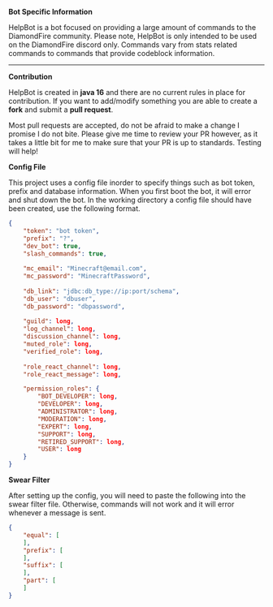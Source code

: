**Bot Specific Information**

HelpBot is a bot focused on providing a large amount of commands to the DiamondFire community. Please note, HelpBot is
only intended to be used on the DiamondFire discord only. Commands vary from stats related commands to commands that
provide codeblock information.

***

**Contribution**

HelpBot is created in **java 16** and there are no current rules in place for contribution. If you want to add/modify
something you are able to create a **fork** and submit a **pull request**.

Most pull requests are accepted, do not be afraid to make a change I promise I do not bite.
Please give me time to review your PR however, as it takes a little bit for me to make sure that your PR is up to standards. Testing will help!

**Config File**

This project uses a config file inorder to specify things such as bot token, prefix and database information. When you
first boot the bot, it will error and shut down the bot. In the working directory a config file should have been
created, use the following format.

```json
{
    "token": "bot token",
    "prefix": "?",
    "dev_bot": true,
    "slash_commands": true,
    
    "mc_email": "Minecraft@email.com",
    "mc_password": "MinecraftPassword",
    
    "db_link": "jdbc:db_type://ip:port/schema",
    "db_user": "dbuser",
    "db_password": "dbpassword",
    
    "guild": long,
    "log_channel": long,
    "discussion_channel": long,
    "muted_role": long,
    "verified_role": long,
    
    "role_react_channel": long,
    "role_react_message": long,

    "permission_roles": {
        "BOT_DEVELOPER": long,
        "DEVELOPER": long,
        "ADMINISTRATOR": long,
        "MODERATION": long,
        "EXPERT": long,
        "SUPPORT": long,
        "RETIRED_SUPPORT": long,
        "USER": long
    }
}
```

**Swear Filter**

After setting up the config, you will need to paste the following into the swear filter file. Otherwise, commands will not work and it will error whenever a message is sent.

```json
{
    "equal": [
    ],
    "prefix": [
    ],
    "suffix": [
    ],
    "part": [
    ]
}
```
